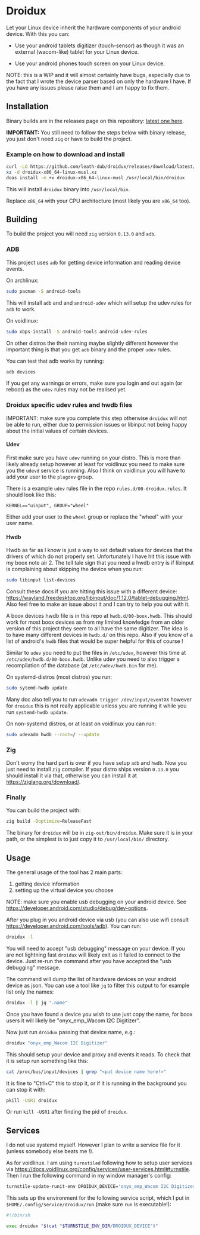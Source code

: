 # Droidux

Let your Linux device inherit the hardware components of your android device.
With this you can:

* Use your android tablets digitizer (touch-sensor) as though it was an
  external (wacom-like) tablet for your Linux device.

* Use your android phones touch screen on your Linux device.

NOTE: this is a WIP and it will almost certainly have bugs, especially due to the fact that I wrote the device parser based on only the hardware I have. If you have any issues please raise them and I am happy to fix them.

## Installation

Binary builds are in the releases page on this repository: [latest one here](https://github.com/leath-dub/droidux/releases/latest).

**IMPORTANT:** You still need to follow the steps below with binary release, you
just don't need `zig` or have to build the project.

### Example on how to download and install

```sh
curl -LO https://github.com/leath-dub/droidux/releases/download/latest/droidux-x86_64-linux-musl.xz
xz -d droidux-x86_64-linux-musl.xz
doas install -m +x droidux-x86_64-linux-musl /usr/local/bin/droidux
```

This will install `droidux` binary into `/usr/local/bin`.

Replace `x86_64` with your CPU architecture (most likely you are `x86_64` too).

## Building

To build the project you will need `zig` version `0.13.0` and `adb`.

### ADB

This project uses `adb` for getting device information and reading device
events.

On archlinux:

```sh
sudo pacman -S android-tools
```

This will install `adb` and and `android-udev` which will setup the udev rules
for `adb` to work.

On voidlinux:

```sh
sudo xbps-install -S android-tools android-udev-rules
```

On other distros the their naming maybe slightly different however the important thing is that you get `adb` binary and the proper `udev` rules.

You can test that adb works by running:

```sh
adb devices
```

If you get any warnings or errors, make sure you login and out
again (or reboot) as the `udev` rules may not be realised yet.

### Droidux specific udev rules and hwdb files

IMPORTANT: make sure you complete this step otherwise `droidux` will not be able to run, either due to permission issues
or libinput not being happy about the initial values of certain devices.

#### Udev

First make sure you have `udev` running on your distro. This is more than likely already setup however at least
for voidlinux you need to make sure you the `udevd` service is running. Also I think on voidlinux you will have to add your user to the `plugdev` group.

There is a example `udev` rules file in the repo `rules.d/00-droidux.rules`. It should look like this:

```
KERNEL=="uinput", GROUP="wheel"
```

Either add your user to the `wheel` group or replace the "wheel" with your user name.

#### Hwdb

Hwdb as far as I know is just a way to set default values for devices that the drivers of which do not properly
set. Unfortunately I have hit this issue with my boox note air 2. The tell tale sign that you need a hwdb entry
is if libinput is complaining about skipping the device when you run:

```sh
sudo libinput list-devices
```

Consult these docs if you are hitting this issue with a different device: https://wayland.freedesktop.org/libinput/doc/1.12.0/tablet-debugging.html. Also feel free to make an issue about it and I can try to help you out with it.

A boox devices hwdb file is in this repo at `hwdb.d/00-boox.hwdb`. This should work for most boox devices as from my limited knowledge from an older version of this project they seem to all have the same digitizer. The idea is to have many different devices in `hwdb.d/` on this repo. Also if you know of a list of android's `hwdb` files that would be super helpful for this of course !

Similar to `udev` you need to put the files in `/etc/udev`, however this time at `/etc/udev/hwdb.d/00-boox.hwdb`. Unlike udev you need
to also trigger a recompilation of the database (at `/etc/udev/hwdb.bin` for me).

On systemd-distros (most distros) you run:

```sh
sudo sytemd-hwdb update
```

Many doc also tell you to run `udevadm trigger /dev/input/eventXX` however for `droidux` this is not really applicable unless you are running it while you run `systemd-hwdb update`.

On non-systemd distros, or at least on voidlinux you can run:

```sh
sudo udevadm hwdb --root=/ --update
```

### Zig

Don't worry the hard part is over if you have setup `adb` and `hwdb`. Now you just need to install `zig` compiler. If your distro
ships version `0.13.0` you should install it via that, otherwise you can install it at https://ziglang.org/download/.

### Finally

You can build the project with:

```sh
zig build -Doptimize=ReleaseFast
```

The binary for `droidux` will be in `zig-out/bin/droidux`. Make sure it is in your path, or the simplest is to just copy it to
`/usr/local/bin/` directory.


## Usage

The general usage of the tool has 2 main parts:

1. getting device information
2. setting up the virtual device you choose

NOTE: make sure you enable usb debugging on your android device. See https://developer.android.com/studio/debug/dev-options.

After you plug in you android device via usb (you can also use wifi consult https://developer.android.com/tools/adb). You can run:

```sh
droidux -l
```

You will need to accept "usb debugging" message on your device. If you are not lightning fast `droidux` will likely exit as it failed
to connect to the device. Just re-run the command after you have accepted the "usb debugging" message.

The command will dump the list of hardware devices on your android device as json. You can use a tool like `jq` to filter this output
to for example list only the names:

```sh
droidux -l | jq ".name"
```

Once you have found a device you wish to use just copy the name, for boox users it will likely be "onyx_emp_Wacom I2C Digitizer".

Now just run `droidux` passing that device name, e.g.:

```sh
droidux "onyx_emp_Wacom I2C Digitizer"
```

This should setup your device and proxy and events it reads.
To check that it is setup run something like this:

```sh
cat /proc/bus/input/devices | grep "<put device name here!>"
```

It is fine to "Ctrl+C" this to stop it, or if it is running in
the background you can stop it with:

```sh
pkill -USR1 droidux
```

Or run `kill -USR1` after finding the pid of `droidux`.

## Services

I do not use systemd myself. However I plan to write a service file for it (unless somebody else beats me !).

As for voidlinux. I am using `turnstiled` following how to setup user services via https://docs.voidlinux.org/config/services/user-services.html#turnstile. Then I run the following command in my window manager's config:

```sh
turnstile-update-runit-env DROIDUX_DEVICE='onyx_emp_Wacom I2C Digitizer'
```

This sets up the environment for the following service script, which I put in `$HOME/.config/service/droidux/run` (make sure `run` is executable!):

```sh
#!/bin/sh

exec droidux "$(cat "$TURNSTILE_ENV_DIR/DROIDUX_DEVICE")"
```
